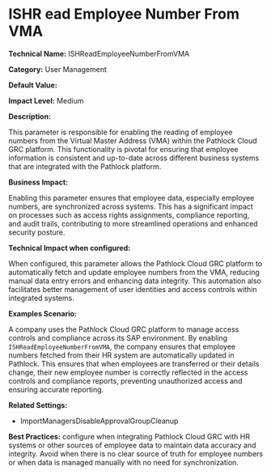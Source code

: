 # ISHR ead Employee Number From VMA

**Technical Name:** ISHReadEmployeeNumberFromVMA

**Category:** User Management

**Default Value:**

**Impact Level:** Medium

**Description:**

This parameter is responsible for enabling the reading of employee numbers from the Virtual Master Address (VMA) within the Pathlock Cloud GRC platform. This functionality is pivotal for ensuring that employee information is consistent and up-to-date across different business systems that are integrated with the Pathlock platform.

**Business Impact:**

Enabling this parameter ensures that employee data, especially employee numbers, are synchronized across systems. This has a significant impact on processes such as access rights assignments, compliance reporting, and audit trails, contributing to more streamlined operations and enhanced security posture.

**Technical Impact when configured:**

When configured, this parameter allows the Pathlock Cloud GRC platform to automatically fetch and update employee numbers from the VMA, reducing manual data entry errors and enhancing data integrity. This automation also facilitates better management of user identities and access controls within integrated systems.

**Examples Scenario:**

A company uses the Pathlock Cloud GRC platform to manage access controls and compliance across its SAP environment. By enabling `ISHReadEmployeeNumberFromVMA`, the company ensures that employee numbers fetched from their HR system are automatically updated in Pathlock. This ensures that when employees are transferred or their details change, their new employee number is correctly reflected in the access controls and compliance reports, preventing unauthorized access and ensuring accurate reporting.

**Related Settings:**

- ImportManagersDisableApprovalGroupCleanup

**Best Practices:** configure when integrating Pathlock Cloud GRC with HR systems or other sources of employee data to maintain data accuracy and integrity. Avoid when there is no clear source of truth for employee numbers or when data is managed manually with no need for synchronization.